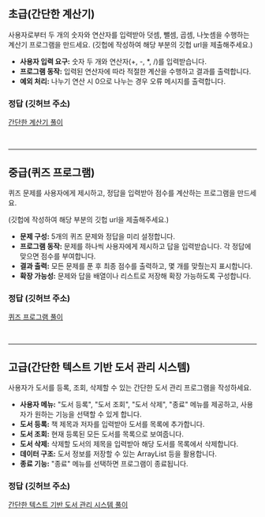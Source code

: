## 초급(간단한 계산기)

사용자로부터 두 개의 숫자와 연산자를 입력받아 덧셈, 뺄셈, 곱셈, 나눗셈을 수행하는 계산기 프로그램을 만드세요. (깃헙에 작성하여 해당 부분의 깃헙 url을 제출해주세요.)

- **사용자 입력 요구:** 숫자 두 개와 연산자(+, -, *, /)를 입력받습니다.
- **프로그램 동작:** 입력된 연산자에 따라 적절한 계산을 수행하고 결과를 출력합니다.
- **예외 처리:** 나누기 연산 시 0으로 나누는 경우 오류 메시지를 출력합니다.

### 정답 (깃허브 주소)
[간단한 계산기 풀이](https://github.com/ljh468/java/blob/main/java-start/src/scanner/test/%EA%B0%84%EB%8B%A8%ED%95%9C_%EA%B3%84%EC%82%B0%EA%B8%B0.java)

<br>

----

## 중급(퀴즈 프로그램)

퀴즈 문제를 사용자에게 제시하고, 정답을 입력받아 점수를 계산하는 프로그램을 만드세요.

(깃헙에 작성하여 해당 부분의 깃헙 url을 제출해주세요.)

- **문제 구성:** 5개의 퀴즈 문제와 정답을 미리 설정합니다.
- **프로그램 동작:** 문제를 하나씩 사용자에게 제시하고 답을 입력받습니다. 각 정답에 맞으면 점수를 부여합니다.
- **결과 출력:** 모든 문제를 푼 후 최종 점수를 출력하고, 몇 개를 맞췄는지 표시합니다.
- **확장 가능성:** 문제와 답을 배열이나 리스트로 저장해 확장 가능하도록 구성합니다.

### 정답 (깃허브 주소)
[퀴즈 프로그램 풀이](https://github.com/ljh468/java/blob/main/java-start/src/scanner/test/%ED%80%B4%EC%A6%88_%ED%94%84%EB%A1%9C%EA%B7%B8%EB%9E%A8.java)

<br>

----

## 고급(간단한 텍스트 기반 도서 관리 시스템)

사용자가 도서를 등록, 조회, 삭제할 수 있는 간단한 도서 관리 프로그램을 작성하세요.

- **사용자 메뉴:** "도서 등록", "도서 조회", "도서 삭제", "종료" 메뉴를 제공하고, 사용자가 원하는 기능을 선택할 수 있게 합니다.
- **도서 등록:** 책 제목과 저자를 입력받아 도서를 목록에 추가합니다.
- **도서 조회:** 현재 등록된 모든 도서를 목록으로 보여줍니다.
- **도서 삭제:** 삭제할 도서의 제목을 입력받아 해당 도서를 목록에서 삭제합니다.
- **데이터 구조:** 도서 정보를 저장할 수 있는 ArrayList 등을 활용합니다.
- **종료 기능:** "종료" 메뉴를 선택하면 프로그램이 종료됩니다.

### 정답 (깃허브 주소)
[간단한 텍스트 기반 도서 관리 시스템 풀이](https://github.com/ljh468/java/blob/main/java-start/src/scanner/test/%EA%B0%84%EB%8B%A8%ED%95%9C_%ED%85%8D%EC%8A%A4%ED%8A%B8_%EA%B8%B0%EB%B0%98_%EB%8F%84%EC%84%9C%EA%B4%80%EB%A6%AC_%EC%8B%9C%EC%8A%A4%ED%85%9C.java)